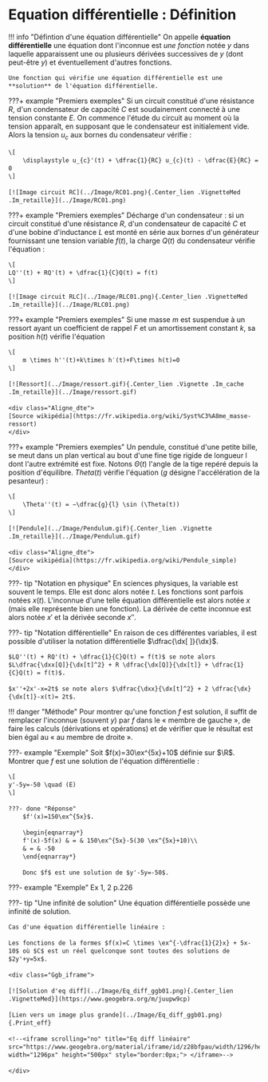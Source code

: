 # Equation différentielle : Définition


!!! info "Défintion d'une équation différentielle"
    On appelle **équation différentielle** une équation dont l'inconnue est *une fonction* notée $y$ dans laquelle apparaissent une ou plusieurs dérivées successives de $y$ (dont peut-être $y$) et éventuellement d'autres fonctions.

    Une fonction qui vérifie une équation différentielle est une **solution** de l'équation différentielle.

???+ example "Premiers exemples"
    Si un circuit constitué d'une résistance $R$, d'un condensateur de capacité $C$ est soudainement connecté à une tension constante $E$. On commence l'étude du circuit au moment où la tension apparaît, en supposant que le condensateur est initialement vide. Alors la tension $u_c$ aux bornes du condensateur vérifie :

    \[
        \displaystyle u_{c}'(t) + \dfrac{1}{RC} u_{c}(t) - \dfrac{E}{RC} = 0
    \]

    [![Image circuit RC](../Image/RC01.png){.Center_lien .VignetteMed .Im_retaille}](../Image/RC01.png)
    
???+ example "Premiers exemples"
    Décharge d'un condensateur : si un circuit constitué d'une résistance $R$, d'un condensateur de capacité $C$ et d'une bobine d'inductance $L$ est monté en série aux bornes d'un générateur fournissant une tension variable $f(t)$, la charge $Q(t)$ du condensateur vérifie l'équation :

    \[
    LQ''(t) + RQ'(t) + \dfrac{1}{C}Q(t) = f(t)
    \]
    
    [![Image circuit RLC](../Image/RLC01.png){.Center_lien .VignetteMed .Im_retaille}](../Image/RLC01.png)

???+ example "Premiers exemples"
    Si une masse $m$ est suspendue à un ressort ayant un coefficient de rappel $F$ et un amortissement constant $k$, sa position $h(t)$ vérifie l'équation

    \[
        m \times h''(t)+k\times h′(t)+F\times h(t)=0
    \]

    [![Ressort](../Image/ressort.gif){.Center_lien .Vignette .Im_cache .Im_retaille}](../Image/ressort.gif)

    <div class="Aligne_dte">
    [Source wikipédia](https://fr.wikipedia.org/wiki/Syst%C3%A8me_masse-ressort)
    </div>

???+ example "Premiers exemples"
    Un pendule, constitué d'une petite bille, se meut dans un plan vertical au bout d'une fine tige rigide de longueur l dont l'autre extrémité est fixe. Notons $\Theta(t)$ l'angle de la tige repéré depuis la position d'équilibre. $Theta(t)$ vérifie l'équation ($g$ désigne l'accélération de la pesanteur) :

    \[
        \Theta''(t) = −\dfrac{g}{l} \sin⁡ (\Theta(t)) 
    \]

    [![Pendule](../Image/Pendulum.gif){.Center_lien .Vignette .Im_retaille}](../Image/Pendulum.gif)

    <div class="Aligne_dte">
    [Source wikipédia](https://fr.wikipedia.org/wiki/Pendule_simple)
    </div>
    


???- tip "Notation en physique"
    En sciences physiques, la variable est souvent le temps. Elle est donc alors notée $t$. Les fonctions sont parfois notées $x(t)$. L'inconnue d'une telle équation différentielle est alors notée $x$ (mais elle représente bien une fonction). La dérivée de cette inconnue est alors notée $x'$ et la dérivée seconde $x''$.

???- tip "Notation différentielle"
    En raison de ces différentes variables, il est possible d'utiliser la notation différentielle $\dfrac{\dx[ ]}{\dx}$.
    
    $LQ''(t) + RQ'(t) + \dfrac{1}{C}Q(t) = f(t)$ se note alors $L\dfrac{\dxx[Q]}{\dx[t]^2} + R \dfrac{\dx[Q]}{\dx[t]} + \dfrac{1}{C}Q(t) = f(t)$.
    
    $x''+2x'-x=2t$ se note alors $\dfrac{\dxx}{\dx[t]^2} + 2 \dfrac{\dx}{\dx[t]}-x(t)= 2t$.

!!! danger "Méthode"
    Pour montrer qu'une fonction $f$ est solution, il suffit de remplacer l'inconnue (souvent $y$) par $f$ dans le &laquo; membre de gauche &raquo;, de faire les calculs (dérivations et opérations) et de vérifier que le résultat est bien égal au &laquo; au membre de droite &raquo;.

???- example "Exemple"
    Soit $f(x)=30\ex^{5x}+10$ définie sur $\R$. Montrer que $f$ est une solution de l'équation différentielle :
    
    \[
    y'-5y=-50 \quad (E)
    \]

    ???- done "Réponse"
        $f'(x)=150\ex^{5x}$.
        
        \begin{eqnarray*}
        f'(x)-5f(x) & = & 150\ex^{5x}-5(30 \ex^{5x}+10)\\
        & = & -50
        \end{eqnarray*}
        
        Donc $f$ est une solution de $y'-5y=-50$.

???- example "Exemple"
    Ex 1, 2 p.226


<!--
\begin{exple}[Pour aller plus loin]
\begin{enumerate}
\item Soit $f(x)=\cos \left( 3x +\dfrac{\pi}{6} \right)$. Montrer que $f$ est une solution de l'équation différentielle :
\[ y'' + 9y=0 \]
\item Soit $g(x)=2\cos (3x)- 5\sin (3x)$. Montrer que $g$ est une solution de l'équation différentielle :
\[ y'' + 9y=0 \]
\end{enumerate}
\end{exple}

\begin{Solub}
\begin{enumerate}
\item $f'(x) = -3\sin \left( 3x +\dfrac{\pi}{6} \right)$ et $f''(x)=-9\cos \left( 3x +\dfrac{\pi}{6} \right)$
\begin{eqnarray*}
f''(x)+9f(x) & = & -9\cos \left( 3x +\dfrac{\pi}{6} \right) + 9 \times \cos \left( 3x +\dfrac{\pi}{6} \right)\\
 & = & 0
\end{eqnarray*}
Donc $f$ est une solution de $y''+9y=0$.
\item $g'(x)=-6\sin(3x)-15\cos (3x)$ et $g''(x)=-18\cos(3x)+45\sin (3x)$.
\begin{eqnarray*}
g''(x)+9g(x) & = & -18\cos(3x)+45\sin (3x) + 9\left( 2\cos (3x)- 5\sin (3x) \right) \\
& = & 0
\end{eqnarray*}
Donc $g$ est une solution de $y''+9y=0$.
\end{enumerate}
\end{Solub}-->


???- tip "Une infinité de solution"
    Une équation différentielle possède une infinité de solution.

    Cas d'une équation différentielle linéaire :

    Les fonctions de la formes $f(x)=C \times \ex^{-\dfrac{1}{2}x} + 5x-10$ où $C$ est un réel quelconque sont toutes des solutions de $2y'+y=5x$.

    <div class="Ggb_iframe">
    
    [![Solution d'eq diff](../Image/Eq_diff_ggb01.png){.Center_lien .VignetteMed}](https://www.geogebra.org/m/juupw9cp)

    [Lien vers un image plus grande](../Image/Eq_diff_ggb01.png){.Print_eff}

    <!--<iframe scrolling="no" title="Eq diff linéaire" src="https://www.geogebra.org/material/iframe/id/z28bfpau/width/1296/height/500/border/888888/sfsb/true/smb/false/stb/false/stbh/false/ai/false/asb/false/sri/false/rc/false/ld/false/sdz/false/ctl/false" width="1296px" height="500px" style="border:0px;"> </iframe>-->

    </div>



<!--\begin{exple}
Cas d'une équation différentielle non linéaire (hors programme) :

Les fonctions de la formes $f(x)=C \times x^2$ où $C$ est un réel quelconque sont toutes des solutions de $x \times y' -2y=0$.
\begin{eqnarray*}
x \times f'(x)-2f(x) & = & x \times 2\times C \times x -2 \times x^2 \\
 & = & 0\\
\end{eqnarray*}

\begin{center}
\begin{tikzpicture}[line cap=round,line join=round,>=triangle 45,x=2.0cm,y=0.5cm]
\draw[->,color=black] (-3.5,0) -- (3,0);
\foreach \x in {-3,-2.5,-2,-1.5,-1,-0.5,0.5,1,1.5,2,2.5}
\draw[shift={(\x,0)},color=black] (0pt,2pt) -- (0pt,-2pt) node[below] {\footnotesize $\x$};
\draw[->,color=black] (0,-8) -- (0,10);
\foreach \y in {-8,-6,-4,-2,2,4,6,8}
\draw[shift={(0,\y)},color=black] (2pt,0pt) -- (-2pt,0pt) node[left] {\footnotesize $\y$};
\draw[color=black] (0pt,-10pt) node[right] {\footnotesize $0$};
\clip(-3.5,-8) rectangle (3,10);

\draw [line width=2pt,domain=-3.4:2.9] plot(\x,{-3*\x*\x});
\draw [line width=2pt,domain=-3.4:2.9] plot(\x,{-2*\x*\x});
\draw [line width=2pt,domain=-3.4:2.9] plot(\x,{-1*\x*\x});
\draw [line width=2pt,domain=-3.4:2.9] plot(\x,{-0*\x*\x});
\draw [line width=2pt,domain=-3.4:2.9] plot(\x,{1*\x*\x});
\draw [line width=2pt,domain=-3.4:2.9] plot(\x,{2*\x*\x});
\draw [line width=2pt,domain=-3.4:2.9] plot(\x,{3*\x*\x});
%\draw[line width=2pt] plot[raw gnuplot, id=func0] function{set samples 100; set xrange [-3.4:2.9]; plot -3*x**2};
%\draw[line width=2pt] plot[raw gnuplot, id=func1] function{set samples 100; set xrange [-3.4:2.9]; plot -2*x**2};
%\draw[line width=2pt] plot[raw gnuplot, id=func2] function{set samples 100; set xrange [-3.4:2.9]; plot -x**2};
%\draw[line width=2pt] plot[raw gnuplot, id=func3] function{set samples 100; set xrange [-3.4:2.9]; plot 0*x**2};
%\draw[line width=2pt] plot[raw gnuplot, id=func4] function{set samples 100; set xrange [-3.4:2.9]; plot x**2};
%\draw[line width=2pt] plot[raw gnuplot, id=func5] function{set samples 100; set xrange [-3.4:2.9]; plot 2*x**2};
%\draw[line width=2pt] plot[raw gnuplot, id=func6] function{set samples 100; set xrange [-3.4:2.9]; plot 3*x**2};
\begin{scriptsize}
\draw[color=black] (-1.42,-7.76) node {$-3x^2$};
\draw[color=black] (-2.17,-7.68) node {$-2x^2$};
\draw[color=black] (-2.79,-6.81) node {$-x^2$};
\draw[color=black] (-3.32,-0.55) node {$0x^2$};
\draw[color=black] (-3.12,8.17) node {$x^2$};
\draw[color=black] (-2.26,8.6) node {$2x^2$};
\draw[color=black] (-1.61,9.42) node {$3x^2$};
\end{scriptsize}
\end{tikzpicture}\\
Les solutions à $xy'-2y=0$
\end{center}

\end{exple}-->